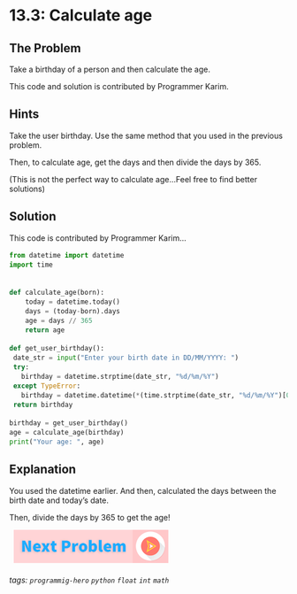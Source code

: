 # 13.3: Calculate age

## The Problem
Take a birthday of a person and then calculate the age.

This code and solution is contributed by Programmer Karim.

## Hints
Take the user birthday. Use the same method that you used in the previous problem. 

Then, to calculate age, get the days and then divide the days by 365. 

(This is not the perfect way to calculate age...Feel free to find better solutions)

## Solution
This code is contributed by Programmer Karim...

```python
from datetime import datetime
import time
 
 
def calculate_age(born):
	today = datetime.today()
	days = (today-born).days
	age = days // 365
	return age
 
def get_user_birthday():
 date_str = input("Enter your birth date in DD/MM/YYYY: ")
 try:
   birthday = datetime.strptime(date_str, "%d/%m/%Y")
 except TypeError:
   birthday = datetime.datetime(*(time.strptime(date_str, "%d/%m/%Y")[0:6]))
 return birthday
 
birthday = get_user_birthday()
age = calculate_age(birthday)
print("Your age: ", age)
```
 
## Explanation
You used the datetime earlier. And then, calculated the days between the birth date and today’s date. 

Then, divide the days by 365 to get the age!



&nbsp;
[![Next Page](assets/next-button.png)](README.md)
&nbsp;

###### tags: `programmig-hero` `python` `float` `int` `math`